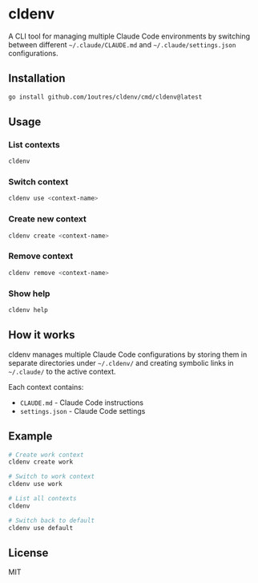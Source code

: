# cldenv

A CLI tool for managing multiple Claude Code environments by switching between different `~/.claude/CLAUDE.md` and `~/.claude/settings.json` configurations.

## Installation

```bash
go install github.com/1outres/cldenv/cmd/cldenv@latest
```

## Usage

### List contexts
```bash
cldenv
```

### Switch context
```bash
cldenv use <context-name>
```

### Create new context
```bash
cldenv create <context-name>
```

### Remove context
```bash
cldenv remove <context-name>
```

### Show help
```bash
cldenv help
```

## How it works

cldenv manages multiple Claude Code configurations by storing them in separate directories under `~/.cldenv/` and creating symbolic links in `~/.claude/` to the active context.

Each context contains:
- `CLAUDE.md` - Claude Code instructions
- `settings.json` - Claude Code settings

## Example

```bash
# Create work context
cldenv create work

# Switch to work context
cldenv use work

# List all contexts
cldenv

# Switch back to default
cldenv use default
```

## License

MIT
